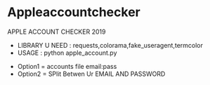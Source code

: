 # Appleaccountchecker
APPLE ACCOUNT CHECKER 2019
* LIBRARY U NEED : requests,colorama,fake_useragent,termcolor
* USAGE : python apple_account.py
- Option1 = accounts file email:pass
- Option2 = SPlit Betwen Ur EMAIL AND PASSWORD

